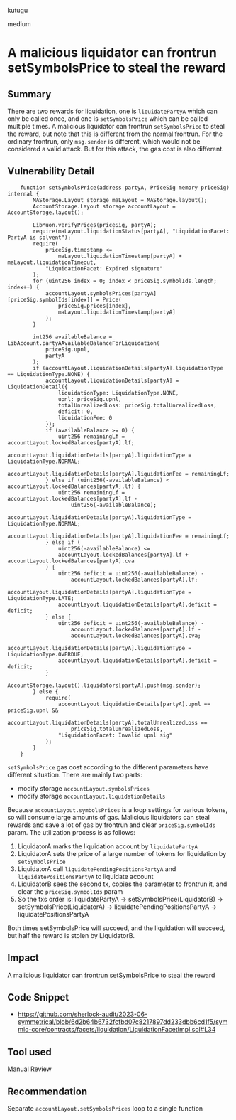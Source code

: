 kutugu

medium

# A malicious liquidator can frontrun setSymbolsPrice to steal the reward

## Summary

There are two rewards for liquidation, one is `liquidatePartyA` which can only be called once, and one is `setSymbolsPrice` which can be called multiple times.
A malicious liquidator can frontrun `setSymbolsPrice` to steal the reward, but note that this is different from the normal frontrun.
For the ordinary frontrun, only `msg.sender` is different, which would not be considered a valid attack. But for this attack, the gas cost is also different.

## Vulnerability Detail

```solidity
    function setSymbolsPrice(address partyA, PriceSig memory priceSig) internal {
        MAStorage.Layout storage maLayout = MAStorage.layout();
        AccountStorage.Layout storage accountLayout = AccountStorage.layout();

        LibMuon.verifyPrices(priceSig, partyA);
        require(maLayout.liquidationStatus[partyA], "LiquidationFacet: PartyA is solvent");
        require(
            priceSig.timestamp <=
                maLayout.liquidationTimestamp[partyA] + maLayout.liquidationTimeout,
            "LiquidationFacet: Expired signature"
        );
        for (uint256 index = 0; index < priceSig.symbolIds.length; index++) {
            accountLayout.symbolsPrices[partyA][priceSig.symbolIds[index]] = Price(
                priceSig.prices[index],
                maLayout.liquidationTimestamp[partyA]
            );
        }

        int256 availableBalance = LibAccount.partyAAvailableBalanceForLiquidation(
            priceSig.upnl,
            partyA
        );
        if (accountLayout.liquidationDetails[partyA].liquidationType == LiquidationType.NONE) {
            accountLayout.liquidationDetails[partyA] = LiquidationDetail({
                liquidationType: LiquidationType.NONE,
                upnl: priceSig.upnl,
                totalUnrealizedLoss: priceSig.totalUnrealizedLoss,
                deficit: 0,
                liquidationFee: 0
            });
            if (availableBalance >= 0) {
                uint256 remainingLf = accountLayout.lockedBalances[partyA].lf;
                accountLayout.liquidationDetails[partyA].liquidationType = LiquidationType.NORMAL;
                accountLayout.liquidationDetails[partyA].liquidationFee = remainingLf;
            } else if (uint256(-availableBalance) < accountLayout.lockedBalances[partyA].lf) {
                uint256 remainingLf = accountLayout.lockedBalances[partyA].lf -
                    uint256(-availableBalance);
                accountLayout.liquidationDetails[partyA].liquidationType = LiquidationType.NORMAL;
                accountLayout.liquidationDetails[partyA].liquidationFee = remainingLf;
            } else if (
                uint256(-availableBalance) <=
                accountLayout.lockedBalances[partyA].lf + accountLayout.lockedBalances[partyA].cva
            ) {
                uint256 deficit = uint256(-availableBalance) -
                    accountLayout.lockedBalances[partyA].lf;
                accountLayout.liquidationDetails[partyA].liquidationType = LiquidationType.LATE;
                accountLayout.liquidationDetails[partyA].deficit = deficit;
            } else {
                uint256 deficit = uint256(-availableBalance) -
                    accountLayout.lockedBalances[partyA].lf -
                    accountLayout.lockedBalances[partyA].cva;
                accountLayout.liquidationDetails[partyA].liquidationType = LiquidationType.OVERDUE;
                accountLayout.liquidationDetails[partyA].deficit = deficit;
            }
            AccountStorage.layout().liquidators[partyA].push(msg.sender);
        } else {
            require(
                accountLayout.liquidationDetails[partyA].upnl == priceSig.upnl &&
                    accountLayout.liquidationDetails[partyA].totalUnrealizedLoss ==
                    priceSig.totalUnrealizedLoss,
                "LiquidationFacet: Invalid upnl sig"
            );
        }
    }
```

`setSymbolsPrice` gas cost according to the different parameters have different situation. There are mainly two parts: 
- modify storage `accountLayout.symbolsPrices`
- modify storage `accountLayout.liquidationDetails`

Because `accountLayout.symbolsPrices` is a loop settings for various tokens, so will consume large amounts of gas.
Malicious liquidators can steal rewards and save a lot of gas by frontrun and clear `priceSig.symbolIds` param.
The utilization process is as follows:
1. LiquidatorA marks the liquidation account by `liquidatePartyA`
2. LiquidatorA sets the price of a large number of tokens for liquidation by `setSymbolsPrice`
3. LiquidatorA call `liquidatePendingPositionsPartyA` and `liquidatePositionsPartyA` to  liquidate account
4. LiquidatorB sees the second tx, copies the parameter to frontrun it, and clear the `priceSig.symbolIds` param
5. So the txs order is: liquidatePartyA -> setSymbolsPrice(LiquidatorB) -> setSymbolsPrice(LiquidatorA) -> liquidatePendingPositionsPartyA -> liquidatePositionsPartyA

Both times setSymbolsPrice will succeed, and the liquidation will succeed, but half the reward is stolen by LiquidatorB.

## Impact

A malicious liquidator can frontrun setSymbolsPrice to steal the reward

## Code Snippet

- https://github.com/sherlock-audit/2023-06-symmetrical/blob/6d2b64b6732fcfbd07c8217897dd233dbb6cd1f5/symmio-core/contracts/facets/liquidation/LiquidationFacetImpl.sol#L34

## Tool used

Manual Review

## Recommendation

Separate `accountLayout.setSymbolsPrices` loop to a single function
